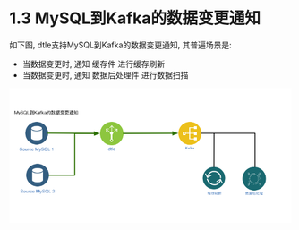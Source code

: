 # 1.3 MySQL到Kafka的数据变更通知

如下图, dtle支持MySQL到Kafka的数据变更通知, 其普遍场景是: 
- 当数据变更时, 通知 缓存件 进行缓存刷新
- 当数据变更时, 通知 数据后处理件 进行数据扫描

![](1.3_mysql_kafka.png)